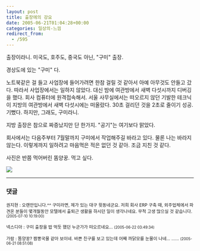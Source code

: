 ```yaml
---
layout: post
title: 출장에의 강요
date: 2005-06-21T01:04:28+00:00
categories: 일상의-느낌
redirect_from:
  - /595
---
```


출장이라니. 미국도, 호주도, 중국도 아닌, "구미" 출장.

경상도에 있는 "구미" 다.

노트북같은 걸 들고 사업장에 들어가려면 한참 걸릴 것 같아서 아예 아무것도 안들고 갔다. 따라서 사업장에서는 일하지 않았다. 대신 밤에 여관방에서 새벽 다섯시까지 디버깅을 했다. 회사 컴퓨터에 원격접속해서. 서울 사무실에서는 떠오르지 않던 기발한 테크닉이 지방의 여관방에서 새벽 다섯시에는 떠올랐다. 30초 걸리던 것을 2초로 줄이기 성공. 기뻤다. 하지만, 그래도, 구미라니.

지방 출장은 참으로 짜증났지만 단 한가지. "공기"는 여기보다 맑았다.

회사에서는 다음주부터 7월말까지 구미에서 작업해주길 바라고 있다. 물론 나는 바라지 않는다. 이렇게까지 일하려고 마음먹은 적은 없던 것 같아. 조금 지친 것 같다.

사진은 반쯤 먹어버린 &#46624;양꿍. 먹고 싶다.

<a href="http://tiyny.egloos.com/1437078" target=bb><img border=0 src=http://pds.egloos.com/pds/1/200506/15/87/b0037287_1531045.jpg></a>

* * *

### 댓글



<!--- cmt:1015 --->
<!--- mail: --->
<!--- parent:0 --->

<small class=comment>권지현 : 오랜만입니다.^^  구미라면, 제가 있는 대구 윗동네군요.  저희 회사 ERP 구축 때, 외주업체에서 파견온 분들이 몇개월동안 모텔에서 출퇴근 생활을 하시던 일이 생각나네요.  무척 고생 많으실 것 같습니다. <small>(2005-07-10 10:19:00)</small></small>


<!--- cmt:1016 --->
<!--- mail: --->
<!--- parent:0 --->

<small class=comment>넥스디아 : 구미 출장을 밥 먹듯 했던 누군가가 떠오르네요... <small>(2005-06-22 03:49:34)</small></small>


<!--- cmt:1017 --->
<!--- mail: --->
<!--- parent:0 --->

<small class=comment>가람 : &#46624;양꿍? 짬뽕국물 같아 보이네. 바쁜 친구를 보고 있는데 어째 까닭모를 눈물이 나네... ...... <small>(2005-06-21 08:51:08)</small></small>

